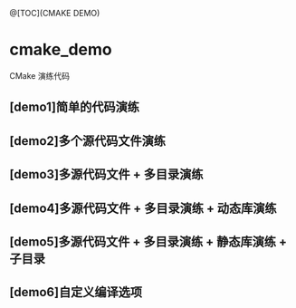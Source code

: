 @[TOC](CMAKE DEMO)
# cmake_demo
CMake 演练代码

## [demo1]简单的代码演练

## [demo2]多个源代码文件演练

## [demo3]多源代码文件 + 多目录演练

## [demo4]多源代码文件 + 多目录演练 + 动态库演练

## [demo5]多源代码文件 + 多目录演练 + 静态库演练 + 子目录

## [demo6]自定义编译选项



